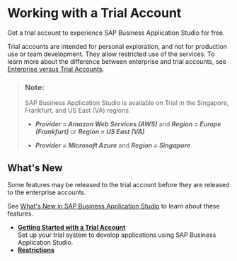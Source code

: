 <!-- loio2cf6ec025fd640289eeef32021a30824 -->

# Working with a Trial Account

Get a trial account to experience SAP Business Application Studio for free.

Trial accounts are intended for personal exploration, and not for production use or team development. They allow restricted use of the services. To learn more about the difference between enterprise and trial accounts, see [Enterprise versus Trial Accounts](https://help.sap.com/viewer/65de2977205c403bbc107264b8eccf4b/Cloud/en-US/046f127f2a614438b616ccfc575fdb16.html).

> ### Note:  
> SAP Business Application Studio is available on Trial in the Singapore, Frankfurt, and US East \(VA\) regions.
> 
> -   ***Provider = Amazon Web Services \(AWS\)*** and ***Region = Europe \(Frankfurt\)*** or ***Region = US East \(VA\)***
> 
> -   ***Provider = Microsoft Azure*** and ***Region = Singapore*** 



<a name="loio2cf6ec025fd640289eeef32021a30824__section_e2l_4b3_vkb"/>

## What's New

Some features may be released to the trial account before they are released to the enterprise accounts.

See [What's New in SAP Business Application Studio](https://help.sap.com/viewer/c8f199cdcb7b48f2adc1bb3ec44e4dc4/Trial/en-US/ed631d4ee2214e9f932b03d40b2c7e41.html) to learn about these features.

-   **[Getting Started with a Trial Account](Getting_Started_with_a_Trial_Account_48ed55e.md)**  
Set up your trial system to develop applications using SAP Business Application Studio.
-   **[Restrictions](Restrictions_a45742a.md)**  


